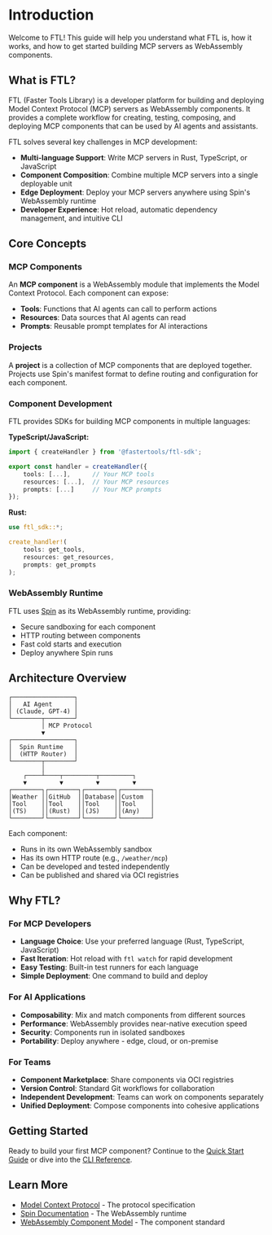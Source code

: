 # Introduction

Welcome to FTL! This guide will help you understand what FTL is, how it works, and how to get started building MCP servers as WebAssembly components.

## What is FTL?

FTL (Faster Tools Library) is a developer platform for building and deploying Model Context Protocol (MCP) servers as WebAssembly components. It provides a complete workflow for creating, testing, composing, and deploying MCP components that can be used by AI agents and assistants.

FTL solves several key challenges in MCP development:
- **Multi-language Support**: Write MCP servers in Rust, TypeScript, or JavaScript
- **Component Composition**: Combine multiple MCP servers into a single deployable unit
- **Edge Deployment**: Deploy your MCP servers anywhere using Spin's WebAssembly runtime
- **Developer Experience**: Hot reload, automatic dependency management, and intuitive CLI

## Core Concepts

### MCP Components

An **MCP component** is a WebAssembly module that implements the Model Context Protocol. Each component can expose:
- **Tools**: Functions that AI agents can call to perform actions
- **Resources**: Data sources that AI agents can read
- **Prompts**: Reusable prompt templates for AI interactions

### Projects

A **project** is a collection of MCP components that are deployed together. Projects use Spin's manifest format to define routing and configuration for each component.

### Component Development

FTL provides SDKs for building MCP components in multiple languages:

**TypeScript/JavaScript:**
```typescript
import { createHandler } from '@fastertools/ftl-sdk';

export const handler = createHandler({
    tools: [...],      // Your MCP tools
    resources: [...],  // Your MCP resources
    prompts: [...]     // Your MCP prompts
});
```

**Rust:**
```rust
use ftl_sdk::*;

create_handler!(
    tools: get_tools,
    resources: get_resources,
    prompts: get_prompts
);
```

### WebAssembly Runtime

FTL uses [Spin](https://www.fermyon.com/spin) as its WebAssembly runtime, providing:
- Secure sandboxing for each component
- HTTP routing between components
- Fast cold starts and execution
- Deploy anywhere Spin runs

## Architecture Overview

```
┌─────────────────┐
│   AI Agent      │
│ (Claude, GPT-4) │
└────────┬────────┘
         │ MCP Protocol
         ▼
┌─────────────────┐
│  Spin Runtime   │
│  (HTTP Router)  │
└────────┬────────┘
         │
    ┌────┴────┬─────────┬─────────┐
    ▼         ▼         ▼         ▼
┌────────┐┌────────┐┌────────┐┌────────┐
│Weather ││GitHub  ││Database││Custom  │
│Tool    ││Tool    ││Tool    ││Tool    │
│(TS)    ││(Rust)  ││(JS)    ││(Any)   │
└────────┘└────────┘└────────┘└────────┘
```

Each component:
- Runs in its own WebAssembly sandbox
- Has its own HTTP route (e.g., `/weather/mcp`)
- Can be developed and tested independently
- Can be published and shared via OCI registries

## Why FTL?

### For MCP Developers

- **Language Choice**: Use your preferred language (Rust, TypeScript, JavaScript)
- **Fast Iteration**: Hot reload with `ftl watch` for rapid development
- **Easy Testing**: Built-in test runners for each language
- **Simple Deployment**: One command to build and deploy

### For AI Applications

- **Composability**: Mix and match components from different sources
- **Performance**: WebAssembly provides near-native execution speed
- **Security**: Components run in isolated sandboxes
- **Portability**: Deploy anywhere - edge, cloud, or on-premise

### For Teams

- **Component Marketplace**: Share components via OCI registries
- **Version Control**: Standard Git workflows for collaboration
- **Independent Development**: Teams can work on components separately
- **Unified Deployment**: Compose components into cohesive applications

## Getting Started

Ready to build your first MCP component? Continue to the [Quick Start Guide](./quickstart.md) or dive into the [CLI Reference](./cli-reference.md).

## Learn More

- [Model Context Protocol](https://modelcontextprotocol.io) - The protocol specification
- [Spin Documentation](https://developer.fermyon.com/spin) - The WebAssembly runtime
- [WebAssembly Component Model](https://component-model.bytecodealliance.org/) - The component standard